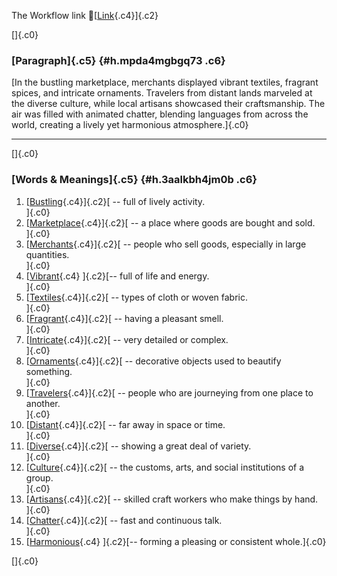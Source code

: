 The Workflow link
👏[[Link](https://www.google.com/url?q=http://www.google.com&sa=D&source=editors&ust=1759963188478485&usg=AOvVaw1qRAY-xf9lJHcROtCHw4qp){.c4}]{.c2}

[]{.c0}

### [Paragraph]{.c5} {#h.mpda4mgbgq73 .c6}

[In the bustling marketplace, merchants displayed vibrant textiles,
fragrant spices, and intricate ornaments. Travelers from distant lands
marveled at the diverse culture, while local artisans showcased their
craftsmanship. The air was filled with animated chatter, blending
languages from across the world, creating a lively yet harmonious
atmosphere.]{.c0}

------------------------------------------------------------------------

[]{.c0}

### [Words & Meanings]{.c5} {#h.3aalkbh4jm0b .c6}

1.  [[Bustling](https://www.google.com/url?q=http://www.google.com&sa=D&source=editors&ust=1759963188479434&usg=AOvVaw3iIX_uEXBxPxaixkEusf22){.c4}]{.c2}[ --
    full of lively activity.\
    ]{.c0}
2.  [[Marketplace](https://www.google.com/url?q=http://www.google.com&sa=D&source=editors&ust=1759963188479656&usg=AOvVaw3s5qUNtZFt2ZW6uIf1Q1xR){.c4}]{.c2}[ --
    a place where goods are bought and sold.\
    ]{.c0}
3.  [[Merchants](https://www.google.com/url?q=http://www.google.com&sa=D&source=editors&ust=1759963188479866&usg=AOvVaw1A-kQwLgSP2tuckh-9PriQ){.c4}]{.c2}[ --
    people who sell goods, especially in large quantities.\
    ]{.c0}
4.  [[Vibrant](https://www.google.com/url?q=http://www.google.com&sa=D&source=editors&ust=1759963188480078&usg=AOvVaw02rz90Nnai84qXHus4leID){.c4}
    ]{.c2}[-- full of life and energy.\
    ]{.c0}
5.  [[Textiles](https://www.google.com/url?q=http://www.google.com&sa=D&source=editors&ust=1759963188480264&usg=AOvVaw2o-rRMbntLAHXpCUMz2mVM){.c4}]{.c2}[ --
    types of cloth or woven fabric.\
    ]{.c0}
6.  [[Fragrant](https://www.google.com/url?q=http://www.google.com&sa=D&source=editors&ust=1759963188480456&usg=AOvVaw0F7Ga_FU2CerF-tqRfUicP){.c4}]{.c2}[ --
    having a pleasant smell.\
    ]{.c0}
7.  [[Intricate](https://www.google.com/url?q=http://www.google.com&sa=D&source=editors&ust=1759963188480646&usg=AOvVaw0k5liNELyxjFWGeIdH5uBM){.c4}]{.c2}[ --
    very detailed or complex.\
    ]{.c0}
8.  [[Ornaments](https://www.google.com/url?q=http://www.google.com&sa=D&source=editors&ust=1759963188480861&usg=AOvVaw2YBEqxs892m3mmGj8IFpJO){.c4}]{.c2}[ --
    decorative objects used to beautify something.\
    ]{.c0}
9.  [[Travelers](https://www.google.com/url?q=http://www.google.com&sa=D&source=editors&ust=1759963188481101&usg=AOvVaw2JUSL7FlRe1FxPw7zGxeut){.c4}]{.c2}[ --
    people who are journeying from one place to another.\
    ]{.c0}
10. [[Distant](https://www.google.com/url?q=http://www.google.com&sa=D&source=editors&ust=1759963188481398&usg=AOvVaw1LW5n-QeTEAE-ZHw0pRsj6){.c4}]{.c2}[ --
    far away in space or time.\
    ]{.c0}
11. [[Diverse](https://www.google.com/url?q=http://www.google.com&sa=D&source=editors&ust=1759963188481574&usg=AOvVaw3syCzfimbWCFwcrxiceALN){.c4}]{.c2}[ --
    showing a great deal of variety.\
    ]{.c0}
12. [[Culture](https://www.google.com/url?q=http://www.google.com&sa=D&source=editors&ust=1759963188481766&usg=AOvVaw385cwePo6fMyjcTbLSxXsR){.c4}]{.c2}[ --
    the customs, arts, and social institutions of a group.\
    ]{.c0}
13. [[Artisans](https://www.google.com/url?q=http://www.google.com&sa=D&source=editors&ust=1759963188481996&usg=AOvVaw3pC62btIod3fpr5RPa0H1u){.c4}]{.c2}[ --
    skilled craft workers who make things by hand.\
    ]{.c0}
14. [[Chatter](https://www.google.com/url?q=http://www.google.com&sa=D&source=editors&ust=1759963188482314&usg=AOvVaw0WABIuTmORZwmS0Bke2ZB8){.c4}]{.c2}[ --
    fast and continuous talk.\
    ]{.c0}
15. [[Harmonious](https://www.google.com/url?q=http://www.google.com&sa=D&source=editors&ust=1759963188482529&usg=AOvVaw2qD8BZeFPNK213T34M-JCa){.c4}
    ]{.c2}[-- forming a pleasing or consistent whole.]{.c0}

[]{.c0}
